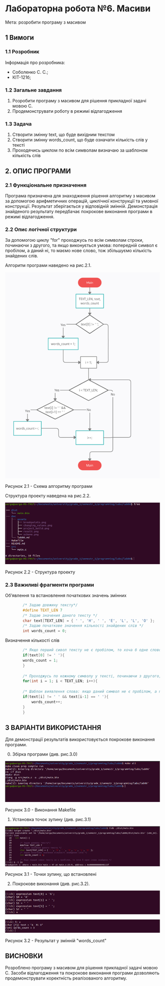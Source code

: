 # Лабораторна робота №6. Масиви
Мета:  розробити програму з масивом
## 1 Вимоги

### 1.1 Розробник
Інформація про розробника: 
- Соболенко С. С.;
- КІТ-121б;

### 1.2 Загальне завдання
1) Розробити програму з масивом для рішення прикладної задачі мовою С.
2) Продемонструвати роботу в режимі відлагодження

### 1.3 Задача
1. Створити змінну text, що буде вихідним текстом
2. Створити змінну words_count, що буде означати кількість слів у тексті
2. Проходячись циклом по всім символам визначаю за шаблоном кількість слів

## 2. ОПИС ПРОГРАМИ

### 2.1 Функціональне призначення
Програма призначена для знаходження рішення алгоритму з масивом за допомогою арифметичних операцій, циклічної конструкції та умовної конструкції. Результат зберігається у відповідній змінній. Демонстрація знайденого результату передбачає покрокове виконання програми в режимі відлагодження.

### 2.2 Опис логічної структури
За допомогою циклу "for" проходжусь по всім символам строки, починаючи з другого, та якщо виконується умова: попередній символ є пробілом, а даний ні, то маємо нове слово, тож збільшуємо кількість знайдених слів.

Алгоритм програми наведено на рис.2.1.

![](assets/scheme.png)

Рисунок 2.1 - Схема алгоритму програми

Структура проекту наведена на рис.2.2.

![](assets/project_structure.png)

Рисунок 2.2 - Структура проекту

### 2.3 Важиливі фрагменти програми

Обʼявлення та встановлення початкових значень змінних

```c
	    /* Задаю довжину тексту*/
	    #define TEXT_LEN 7
	    /* Задаю значения даного тексту */
	    char text[TEXT_LEN] = { ' ', 'H', ' ', 'E', 'L', 'L', 'O' };
	    /* Задаю початкове значення кількості знайдених слів */
	    int words_count = 0;
```

Визначення кількості слів

```c
	    /* Якщо перший сивол тексту не є пробілом, то хоча б одне слово знайдено */      
	    if(text[0] != ' '){
		words_count = 1;
	    }
	    
	    /* Проходжусь по кожному символу у тексті, починаючи з другого, та визначаю кількість слів */
	    for(int i = 1; i < TEXT_LEN; i++){
		
		/* Шаблон виявлення слова: якщо даний символ не є пробілом, а попередній є, то маємо нове слово */
		if(text[i] != ' ' && text[i-1] == ' '){
		    words_count++;
		}
	    }
```


##  3 ВАРІАНТИ ВИКОРИСТАННЯ
Для демонстрації результатів використовується покрокове виконання програми.

0) Збірка програми (див. рис.3.0)

![](assets/project_build.png)

Рисунок 3.0 - Виконання Makefile

1) Установка точок зупину (див. рис.3.1)

![](assets/breakpoints.png)

Рисунок 3.1 - Точки зупину, що встановлені

2) Покрокове виконання (див. рис.3.2).

![](assets/changing_values.png)

![](assets/result.png)

Рисунок 3.2 - Результат у змінній "words_count" 

##  ВИСНОВКИ
Розроблено програму з масивом для рішення прикладної задачі мовою С. Засоби відлагодження та покрокове виконання програми дозволяють продемонструвати коректність реалізованого алгоритму.
